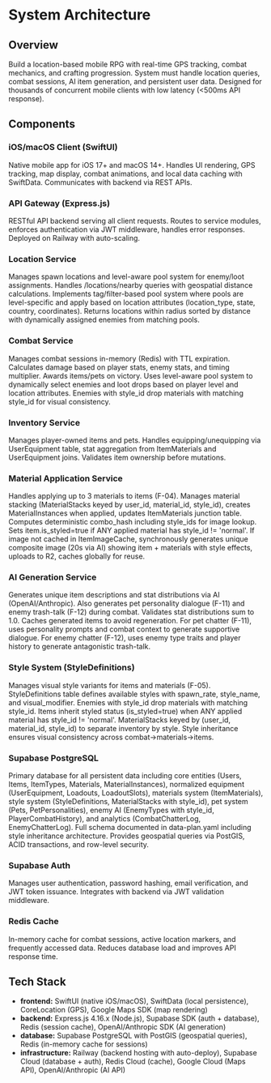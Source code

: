 # System Architecture

## Overview

Build a location-based mobile RPG with real-time GPS tracking, combat mechanics, and crafting progression. System must handle location queries, combat sessions, AI item generation, and persistent user data. Designed for thousands of concurrent mobile clients with low latency (<500ms API response).


## Components

### iOS/macOS Client (SwiftUI)

Native mobile app for iOS 17+ and macOS 14+. Handles UI rendering, GPS tracking, map display, combat animations, and local data caching with SwiftData. Communicates with backend via REST APIs.

### API Gateway (Express.js)

RESTful API backend serving all client requests. Routes to service modules, enforces authentication via JWT middleware, handles error responses. Deployed on Railway with auto-scaling.

### Location Service

Manages spawn locations and level-aware pool system for enemy/loot assignments. Handles /locations/nearby queries with geospatial distance calculations. Implements tag/filter-based pool system where pools are level-specific and apply based on location attributes (location_type, state, country, coordinates). Returns locations within radius sorted by distance with dynamically assigned enemies from matching pools.

### Combat Service

Manages combat sessions in-memory (Redis) with TTL expiration. Calculates damage based on player stats, enemy stats, and timing multiplier. Awards items/pets on victory. Uses level-aware pool system to dynamically select enemies and loot drops based on player level and location attributes. Enemies with style_id drop materials with matching style_id for visual consistency.

### Inventory Service

Manages player-owned items and pets. Handles equipping/unequipping via UserEquipment table, stat aggregation from ItemMaterials and UserEquipment joins. Validates item ownership before mutations.

### Material Application Service

Handles applying up to 3 materials to items (F-04). Manages material stacking (MaterialStacks keyed by user_id, material_id, style_id), creates MaterialInstances when applied, updates ItemMaterials junction table. Computes deterministic combo_hash including style_ids for image lookup. Sets item.is_styled=true if ANY applied material has style_id != 'normal'. If image not cached in ItemImageCache, synchronously generates unique composite image (20s via AI) showing item + materials with style effects, uploads to R2, caches globally for reuse.

### AI Generation Service

Generates unique item descriptions and stat distributions via AI (OpenAI/Anthropic). Also generates pet personality dialogue (F-11) and enemy trash-talk (F-12) during combat. Validates stat distributions sum to 1.0. Caches generated items to avoid regeneration. For pet chatter (F-11), uses personality prompts and combat context to generate supportive dialogue. For enemy chatter (F-12), uses enemy type traits and player history to generate antagonistic trash-talk.

### Style System (StyleDefinitions)

Manages visual style variants for items and materials (F-05). StyleDefinitions table defines available styles with spawn_rate, style_name, and visual_modifier. Enemies with style_id drop materials with matching style_id. Items inherit styled status (is_styled=true) when ANY applied material has style_id != 'normal'. MaterialStacks keyed by (user_id, material_id, style_id) to separate inventory by style. Style inheritance ensures visual consistency across combat→materials→items.

### Supabase PostgreSQL

Primary database for all persistent data including core entities (Users, Items, ItemTypes, Materials, MaterialInstances), normalized equipment (UserEquipment, Loadouts, LoadoutSlots), materials system (ItemMaterials), style system (StyleDefinitions, MaterialStacks with style_id), pet system (Pets, PetPersonalities), enemy AI (EnemyTypes with style_id, PlayerCombatHistory), and analytics (CombatChatterLog, EnemyChatterLog). Full schema documented in data-plan.yaml including style inheritance architecture. Provides geospatial queries via PostGIS, ACID transactions, and row-level security.

### Supabase Auth

Manages user authentication, password hashing, email verification, and JWT token issuance. Integrates with backend via JWT validation middleware.

### Redis Cache

In-memory cache for combat sessions, active location markers, and frequently accessed data. Reduces database load and improves API response time.


## Tech Stack

- **frontend:** SwiftUI (native iOS/macOS), SwiftData (local persistence), CoreLocation (GPS), Google Maps SDK (map rendering)
- **backend:** Express.js 4.16.x (Node.js), Supabase SDK (auth + database), Redis (session cache), OpenAI/Anthropic SDK (AI generation)
- **database:** Supabase PostgreSQL with PostGIS (geospatial queries), Redis (in-memory cache for sessions)
- **infrastructure:** Railway (backend hosting with auto-deploy), Supabase Cloud (database + auth), Redis Cloud (cache), Google Cloud (Maps API), OpenAI/Anthropic (AI API)
